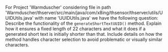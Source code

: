 For Project 'Warmduscher' considering file in path 'Warmduscher/thserver/src/main/java/com/x8ing/thsensor/thserver/utils/UUIDUtils.java' with name 'UUIDUtils.java' we have the following question: 
Describe the functionality of the `generateShortTextUUID()` method. Explain how it ensures a fixed length of 22 characters and what it does if a generated short text is initially shorter than that. Include details on how the method handles character selection to avoid problematic or visually similar characters.